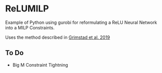 # ReLUMILP
Example of Python using gurobi for reformulating a ReLU Neural Network into a MILP Constraints.

Uses the method described in [Grimstad et al. 2019](https://www.sciencedirect.com/science/article/pii/S0098135419307203)

## To Do
* Big M Constraint Tightning 

